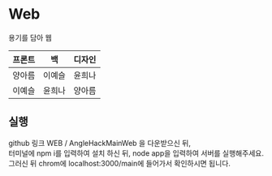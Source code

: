 # Web
용기를 담아 웹

|프론트|백|디자인|
|------|---|---|
|양아름|이예슬|윤희나|
|이예슬|윤희나|양아름|

## 실행 
github 링크 WEB / AngleHackMainWeb 을 다운받으신 뒤,    
터미널에 npm i를 입력하여 설치 하신 뒤, node app을 입력하여 서버를 실행해주세요.
그러신 뒤 chrom에 localhost:3000/main에 들어가서 확인하시면 됩니다.
